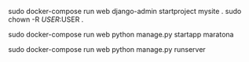 sudo docker-compose run web django-admin startproject mysite .
sudo chown -R $USER:$USER .

sudo docker-compose run web python manage.py startapp maratona

sudo docker-compose run web python manage.py runserver